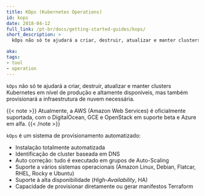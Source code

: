 ```yaml
---
title: KOps (Kubernetes Operations)
id: kops
date: 2018-04-12
full_link: /pt-br/docs/getting-started-guides/kops/
short_description: >
  kOps não só te ajudará a criar, destruir, atualizar e manter clusters Kubernetes em nível de produção e altamente disponíveis, mas também provisionará a infraestrutura de nuvem necessária.

aka: 
tags:
- tool
- operation
---
```

  `kOps` não só te ajudará a criar, destruir, atualizar e manter clusters Kubernetes em nível de produção e altamente disponíveis, mas também provisionará a infraestrutura de nuvem necessária.

<!--more--> 

{{< note >}}
Atualmente, a AWS (Amazon Web Services) é oficialmente suportada, com o DigitalOcean, GCE e OpenStack em suporte beta e Azure em alfa.
{{< /note >}}

`kOps` é um sistema de provisionamento automatizado:
  * Instalação totalmente automatizada
  * Identificação de cluster baseada em DNS
  * Auto correção: tudo é executado em grupos de Auto-Scaling
  * Suporte a vários sistemas operacionais (Amazon Linux, Debian, Flatcar, RHEL, Rocky e Ubuntu)
  * Suporte à alta disponibilidade (_High-Availability_, HA)
  * Capacidade de provisionar diretamente ou gerar manifestos Terraform
